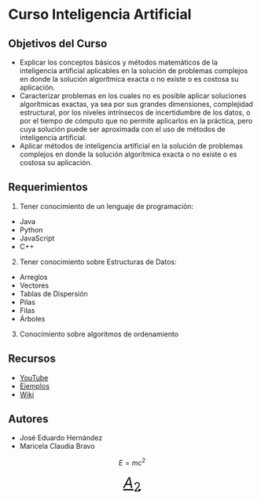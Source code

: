 # Curso Inteligencia Artificial

## Objetivos del Curso

- Explicar los conceptos básicos y métodos matemáticos de la inteligencia
artificial aplicables en la solución de problemas complejos en donde la
solución algorítmica exacta o no existe o es costosa su aplicación.
- Caracterizar problemas en los cuales no es posible aplicar soluciones
algorítmicas exactas, ya sea por sus grandes dimensiones, complejidad
estructural, por los niveles intrínsecos de incertidumbre de los datos, o
por el tiempo de cómputo que no permite aplicarlos en la práctica, pero
cuya solución puede ser aproximada con el uso de métodos de inteligencia
artificial.
- Aplicar métodos de inteligencia artificial en la solución de problemas
complejos en donde la solución algorítmica exacta o no existe o es costosa
su aplicación. 

## Requerimientos

1. Tener conocimiento de un lenguaje de programación:

- Java
- Python
- JavaScript
- C++

2. Tener conocimiento sobre Estructuras de Datos:

- Arreglos
- Vectores
- Tablas de Dispersión
- Pilas
- Filas
- Árboles

3. Conocimiento sobre algoritmos de ordenamiento

## Recursos

- [YouTube](https://www.youtube.com/c/Computaci%C3%B3nyProgramaci%C3%B3n)
- [Ejemplos](https://jose-eduardo-hrz.github.io/Inteligencia-Artificial/)
- [Wiki](https://github.com/Jose-Eduardo-Hrz/Inteligencia-Artificial/wiki)

## Autores

- José Eduardo Hernández
- Maricela Claudia Bravo

$$E=mc^2$$

<u style="font-size:30px;">$$ A_2 $$</u>